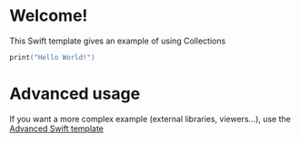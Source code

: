 # Welcome!

This Swift template gives an example of using Collections

```swift runnable
print("Hello World!")
```

# Advanced usage

If you want a more complex example (external libraries, viewers...), use the [Advanced Swift template](https://tech.io/select-repo/575)
